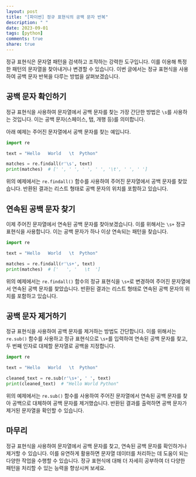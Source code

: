 ```yaml
---
layout: post
title: "[파이썬] 정규 표현식의 공백 문자 반복"
description: " "
date: 2023-09-01
tags: [python]
comments: true
share: true
---
```


정규 표현식은 문자열 패턴을 검색하고 조작하는 강력한 도구입니다. 이를 이용해 특정한 패턴의 문자열을 찾아내거나 변경할 수 있습니다. 이번 글에서는 정규 표현식을 사용하여 공백 문자 반복을 다루는 방법을 살펴보겠습니다.

## 공백 문자 확인하기
정규 표현식을 사용하여 문자열에서 공백 문자를 찾는 가장 간단한 방법은 `\s`를 사용하는 것입니다. 이는 공백 문자(스페이스, 탭, 개행 등)를 의미합니다.

아래 예제는 주어진 문자열에서 공백 문자를 찾는 예입니다.

```python
import re

text = "Hello   World   \t  Python"

matches = re.findall(r'\s', text)
print(matches)  # [' ', ' ', ' ', ' ', '\t', ' ', ' ']
```

위의 예제에서는 `re.findall()` 함수를 사용하여 주어진 문자열에서 공백 문자를 찾았습니다. 반환된 결과는 리스트 형태로 공백 문자의 위치를 포함하고 있습니다.

## 연속된 공백 문자 찾기
이제 주어진 문자열에서 연속된 공백 문자를 찾아보겠습니다. 이를 위해서는 `\s+` 정규 표현식을 사용합니다. 이는 공백 문자가 하나 이상 연속되는 패턴을 찾습니다.

```python
import re

text = "Hello   World   \t  Python"

matches = re.findall(r'\s+', text)
print(matches)  # ['   ', '   \t  ']
```

위의 예제에서는 `re.findall()` 함수의 정규 표현식을 `\s+`로 변경하여 주어진 문자열에서 연속된 공백 문자를 찾았습니다. 반환된 결과는 리스트 형태로 연속된 공백 문자의 위치를 포함하고 있습니다.

## 공백 문자 제거하기
정규 표현식을 사용하여 공백 문자를 제거하는 방법도 간단합니다. 이를 위해서는 `re.sub()` 함수를 사용하고 정규 표현식으로 `\s+`를 입력하여 연속된 공백 문자를 찾고, 두 번째 인자로 대체할 문자열로 공백을 지정합니다.

```python
import re

text = "Hello   World   \t  Python"

cleaned_text = re.sub(r'\s+', ' ', text)
print(cleaned_text)  # "Hello World Python"
```

위의 예제에서는 `re.sub()` 함수를 사용하여 주어진 문자열에서 연속된 공백 문자를 찾아 공백으로 대체하여 공백 문자를 제거했습니다. 반환된 결과를 출력하면 공백 문자가 제거된 문자열을 확인할 수 있습니다.

## 마무리
정규 표현식을 사용하여 문자열에서 공백 문자를 찾고, 연속된 공백 문자를 확인하거나 제거할 수 있습니다. 이를 유연하게 활용하면 문자열 데이터를 처리하는 데 도움이 되는 다양한 작업을 수행할 수 있습니다. 정규 표현식에 대해 더 자세히 공부하여 더 다양한 패턴을 처리할 수 있는 능력을 향상시켜 보세요.